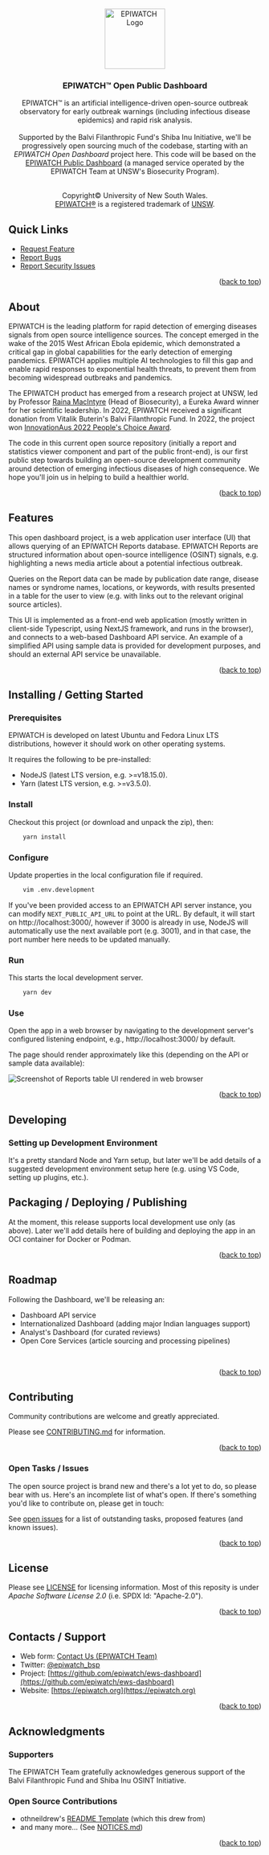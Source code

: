 <!--
SPDX-FileCopyrightText: 2023 University of New South Wales <copyright@unsw.edu.au>
SPDX-License-Identifier: Apache-2.0
-->

<a name="readme-top"></a>

<br />
<div align="center">
  <a href="https://github.com/epiwatch/ews-dashboard/">
    <img src="public/epiwatch-logo.svg" alt="EPIWATCH Logo" width="120" height="120">
  </a>

<h3 align="center">EPIWATCH™️ Open Public Dashboard</h3>

  <p align="center">
    EPIWATCH™️ is an artificial intelligence-driven open-source outbreak observatory for early outbreak warnings (including infectious disease epidemics) and rapid risk analysis.
    <br />
    <br />
    Supported by the Balvi Filanthropic Fund's Shiba Inu Initiative, we'll be progressively open sourcing much of the codebase, starting with an <em>EPIWATCH Open Dashboard</em> project here. This code will be based on the <a href="https://www.epiwatch.org/reports">EPIWATCH Public Dashboard</a> (a managed service operated by the EPIWATCH Team at UNSW's Biosecurity Program).
    <br />
    <br />
  </p>
  <p>
    Copyright&copy; University of New South Wales.<br/><a href="https://www.epiwatch.org/">EPIWATCH&reg;</a> is a registered trademark of <a href="https://www.unsw.edu.au/">UNSW</a>.
  </p>
</div>


## Quick Links

* [Request Feature](https://github.com/epiwatch/ews-dashboard/issues)
* [Report Bugs](https://github.com/epiwatch/ews-dashboard/issues)
* [Report Security Issues](SECURITY.md)

<p align="right">(<a href="#readme-top">back to top</a>)</p>


<!-- ABOUT THE PROJECT -->
## About

EPIWATCH is the leading platform for rapid detection of emerging diseases signals from open source intelligence sources. The concept emerged in the wake of the 2015 West African Ebola epidemic, which demonstrated a critical gap in global capabilities for the early detection of emerging pandemics. EPIWATCH applies multiple AI technologies to fill this gap and enable rapid responses to exponential health threats, to prevent them from becoming widespread outbreaks and pandemics.

The EPIWATCH product has emerged from a research project at UNSW, led by Professor <a href="https://research.unsw.edu.au/people/professor-raina-macintyre">Raina MacIntyre</a> (Head of Biosecurity), a Eureka Award winner for her scientific leadership. In 2022, EPIWATCH received a significant donation from Vitalik Buterin's Balvi Filanthropic Fund. In 2022, the project won <a href="https://www.innovationaus.com/videos/innovationaus-awards-2022-highlights/">InnovationAus 2022 People's Choice Award</a>.

The code in this current open source repository (initially a report and statistics viewer component and part of the public front-end), is our first public step towards building an open-source development community around detection of emerging infectious diseases of high consequence. We hope you'll join us in helping to build a healthier world.


<p align="right">(<a href="#readme-top">back to top</a>)</p>


## Features

This open dashboard project, is a web application user interface (UI) that allows querying of an EPIWATCH Reports database. EPIWATCH Reports are structured information about open-source intelligence (OSINT) signals, e.g. highlighting a news media article about a potential infectious outbreak.

Queries on the Report data can be made by publication date range, disease names or syndrome names, locations, or keywords, with results presented in a table for the user to view (e.g. with links out to the relevant original source articles).

This UI is implemented as a front-end web application (mostly written in client-side Typescript, using NextJS framework, and runs in the browser), and connects to a web-based Dashboard API service. An example of a simplified API using sample data is provided for development purposes, and should an external API service be unavailable.



<p align="right">(<a href="#readme-top">back to top</a>)</p>

## Installing / Getting Started

### Prerequisites

EPIWATCH is developed on latest Ubuntu and Fedora Linux LTS distributions, however it should work on other operating systems.

It requires the following to be pre-installed:

- NodeJS (latest LTS version, e.g. >=v18.15.0).
- Yarn (latest LTS version, e.g. >=v3.5.0).

### Install

Checkout this project (or download and unpack the zip), then:

```sh
    yarn install
```

### Configure
Update properties in the local configuration file if required.

```sh
    vim .env.development
```

If you've been provided access to an EPIWATCH API server instance, you can modify ```NEXT_PUBLIC_API_URL``` to point at the URL. By default, it will start on http://localhost:3000/, however if 3000 is already in use, NodeJS will automatically use the next available port (e.g. 3001), and in that case, the port number here needs to be updated manually.


### Run

This starts the local development server.

```sh
    yarn dev
```


### Use

Open the app in a web browser by navigating to the development server's configured listening endpoint, e.g., http://localhost:3000/ by default.

The page should render approximately like this (depending on the API or sample data available):

<img src="public/ews-dashboard-dataset.png" alt="Screenshot of Reports table UI rendered in web browser"/>

<p align="right">(<a href="#readme-top">back to top</a>)</p>

## Developing
### Setting up Development Environment

It's a pretty standard Node and Yarn setup, but later we'll be add details of a suggested development environment setup here (e.g. using VS Code, setting up plugins, etc.).


## Packaging / Deploying / Publishing

At the moment, this release supports local development use only (as above). Later we'll add details here of building and deploying the app in an OCI container for Docker or Podman.

<p align="right">(<a href="#readme-top">back to top</a>)</p>


## Roadmap

Following the Dashboard, we'll be releasing an:
- Dashboard API service
- Internationalized Dashboard (adding major Indian languages support)
- Analyst's Dashboard (for curated reviews)
- Open Core Services (article sourcing and processing pipelines)

<br/>
<p align="right">(<a href="#readme-top">back to top</a>)</p>


## Contributing

Community contributions are welcome and greatly appreciated.

Please see [CONTRIBUTING.md](CONTRIBUTING.md) for information.</p>

<p align="right">(<a href="#readme-top">back to top</a>)</p>

### Open Tasks / Issues

The open source project is brand new and there's a lot yet to do, so please bear with us. Here's an incomplete list of what's open. If there's something you'd like to contribute on, please get in touch:

See [open issues](https://github.com/epiwatch/ews-dashboard/issues) for a list of outstanding tasks, proposed features (and known issues).


<p align="right">(<a href="#readme-top">back to top</a>)</p>



## License

Please see [LICENSE](LICENSE) for licensing information. Most of this reposity is under *Apache Software License 2.0* (i.e. SPDX Id: "Apache-2.0").

<p align="right">(<a href="#readme-top">back to top</a>)</p>



## Contacts / Support

- Web form: [Contact Us (EPIWATCH Team)](https://www.epiwatch.org/contact)
- Twitter: [@epiwatch_bsp](https://twitter.com/epiwatch_bsp)
- Project:  [https://github.com/epiwatch/ews-dashboard](https://github.com/epiwatch/ews-dashboard)
- Website:  [https://epiwatch.org](https://epiwatch.org)

<p align="right">(<a href="#readme-top">back to top</a>)</p>



## Acknowledgments

### Supporters

The EPIWATCH Team gratefully acknowledges generous support of the Balvi Filanthropic Fund and Shiba Inu OSINT Initiative.


### Open Source Contributions

* othneildrew's [README Template](https://github.com/othneildrew/Best-README-Template/) (which this drew from)
* []() and many more... (See [NOTICES.md](NOTICES.md))

<p align="right">(<a href="#readme-top">back to top</a>)</p>
